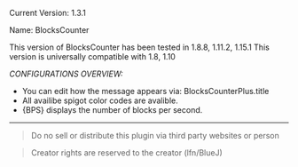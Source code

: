 Current Version: 1.3.1

Name: BlocksCounter

This version of BlocksCounter has been tested in 1.8.8, 1.11.2, 1.15.1
This version is universally compatible with 1.8, 1.10

_CONFIGURATIONS OVERVIEW:_
- You can edit how the message appears via: BlocksCounterPlus.title
 - All availibe spigot color codes are avalible.
 - {BPS} displays the number of blocks per second.
 
 
 
 
 ** **
 
>Do no sell or distribute this plugin via third party websites or person

>Creator rights are reserved to the creator (lfn/BlueJ)

